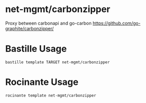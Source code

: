 # net-mgmt/carbonzipper
Proxy between carbonapi and go-carbon
https://github.com/go-graphite/carbonzipper/

# Bastille Usage
```shell
bastille template TARGET net-mgmt/carbonzipper
```

# Rocinante Usage
```shell
rocinante template net-mgmt/carbonzipper
```
